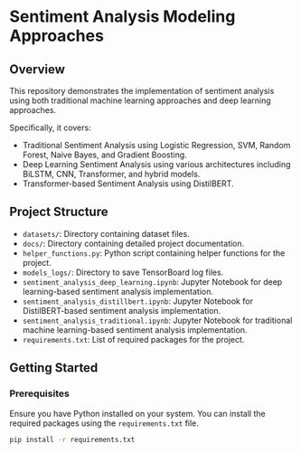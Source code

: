 # Sentiment Analysis Modeling Approaches

## Overview
This repository demonstrates the implementation of sentiment analysis using both traditional machine learning approaches and deep learning approaches.

Specifically, it covers:
- Traditional Sentiment Analysis using Logistic Regression, SVM, Random Forest, Naive Bayes, and Gradient Boosting.
- Deep Learning Sentiment Analysis using various architectures including BiLSTM, CNN, Transformer, and hybrid models.
- Transformer-based Sentiment Analysis using DistilBERT.

## Project Structure
- `datasets/`: Directory containing dataset files.
- `docs/`: Directory containing detailed project documentation.
- `helper_functions.py`: Python script containing helper functions for the project.
- `models_logs/`: Directory to save TensorBoard log files.
- `sentiment_analysis_deep_learning.ipynb`: Jupyter Notebook for deep learning-based sentiment analysis implementation.
- `sentiment_analysis_distillbert.ipynb`: Jupyter Notebook for DistilBERT-based sentiment analysis implementation.
- `sentiment_analysis_traditional.ipynb`: Jupyter Notebook for traditional machine learning-based sentiment analysis implementation.
- `requirements.txt`: List of required packages for the project.

## Getting Started

### Prerequisites
Ensure you have Python installed on your system. You can install the required packages using the `requirements.txt` file.

```bash
pip install -r requirements.txt
